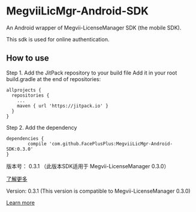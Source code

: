 # MegviiLicMgr-Android-SDK
An Android wrapper of Megvii-LicenseManager SDK (the mobile SDK). 

This sdk is used for online authentication.
## How to use
Step 1. Add the JitPack repository to your build file
Add it in your root build.gradle at the end of repositories:
```
allprojects {
  repositories {
    ...
    maven { url 'https://jitpack.io' }
  }
}
```
Step 2. Add the dependency
```
dependencies {
        compile 'com.github.FacePlusPlus:MegviiLicMgr-Android-SDK:0.3.0'
}
```

版本号： 0.3.1
（此版本SDK适用于 Megvii-LicenseManager 0.3.0）

[了解更多](https://github.com/FacePlusPlus/MegviiLicMgr-Android-SDK/wiki)

Version: 0.3.1 (This version is compatible to Megvii-LicenseManager 0.3.0)

[Learn more](https://github.com/FacePlusPlus/MegviiLicMgr-Android-SDK/wiki)
